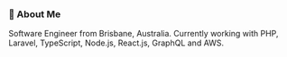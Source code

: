 ### 🚀 About Me
Software Engineer from Brisbane, Australia. Currently working with PHP, Laravel, TypeScript, Node.js, React.js, GraphQL and AWS.
